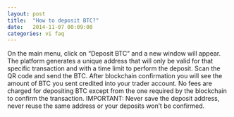```yaml
---
layout: post
title:  "How to deposit BTC?"
date:   2014-11-07 00:09:00
categories: vi faq
---
```


On the main menu, click on “Deposit BTC” and a new window will appear. The platform generates a unique address that will only be valid for that specific transaction and with a time limit to perform the deposit. Scan the QR code and send the BTC. After blockchain confirmation you will see the amount of BTC you sent credited into your trader account. No fees are charged for depositing BTC except from the one required by the blockchain to confirm the transaction. IMPORTANT: Never save the deposit address, never reuse the same address or your deposits won’t be confirmed.
